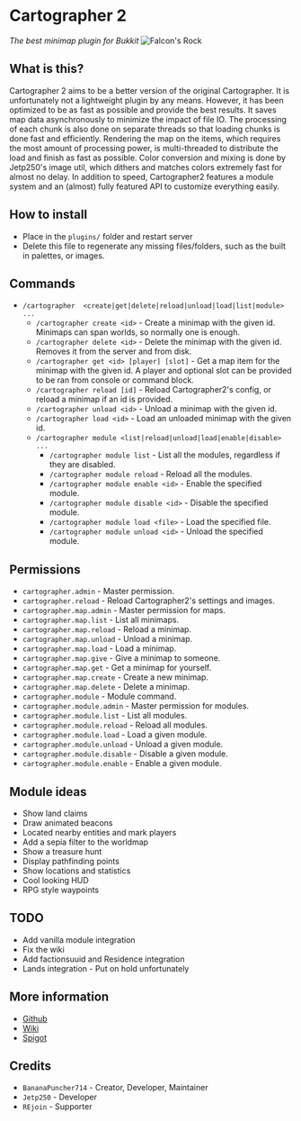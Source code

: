 # Cartographer 2
*The best minimap plugin for Bukkit*
![Falcon's Rock](https://i.imgur.com/RCkxvQ4.png)

## What is this?
Cartographer 2 aims to be a better version of the original Cartographer. It is unfortunately not a lightweight plugin by any means. However, it has been optimized to be as fast as possible and provide the best results. It saves map data asynchronously to minimize the impact of file IO. The processing of each chunk is also done on separate threads so that loading chunks is done fast and efficiently. Rendering the map on the items, which requires the most amount of processing power, is multi-threaded to distribute the load and finish as fast as possible. Color conversion and mixing is done by Jetp250's image util, which dithers and matches colors extremely fast for almost no delay. In addition to speed, Cartographer2 features a module system and an (almost) fully featured API to customize everything easily.

## How to install
- Place in the `plugins/` folder and restart server
- Delete this file to regenerate any missing files/folders, such as the built in palettes, or images.

## Commands
- `/cartographer  <create|get|delete|reload|unload|load|list|module> ...`
  - `/cartographer create <id>` - Create a minimap with the given id. Minimaps can span worlds, so normally one is enough.
  - `/cartographer delete <id>` - Delete the minimap with the given id. Removes it from the server and from disk.
  - `/cartographer get <id> [player] [slot]` - Get a map item for the minimap with the given id. A player and optional slot can be provided to be ran from console or command block.
  - `/cartographer reload [id]` -  Reload Cartographer2's config, or reload a minimap if an id is provided.
  - `/cartographer unload <id>` - Unload a minimap with the given id.
  - `/cartographer load <id>` - Load an unloaded minimap with the given id.
  - `/cartographer module <list|reload|unload|load|enable|disable> ...`
    - `/cartographer module list` - List all the modules, regardless if they are disabled.
    - `/cartographer module reload` - Reload all the modules.
    - `/cartographer module enable <id>` - Enable the specified module.
    - `/cartographer module disable <id>` - Disable the specified module.
    - `/cartographer module load <file>` - Load the specified file.
    - `/cartographer module unload <id>` - Unload the specified module.

## Permissions
- `cartographer.admin` - Master permission.
- `cartographer.reload` - Reload Cartographer2's settings and images.
- `cartographer.map.admin` - Master permission for maps.
- `cartographer.map.list` - List all minimaps.
- `cartographer.map.reload` - Reload a minimap.
- `cartographer.map.unload` - Unload a minimap.
- `cartographer.map.load` - Load a minimap.
- `cartographer.map.give` - Give a minimap to someone.
- `cartographer.map.get` - Get a minimap for yourself.
- `cartographer.map.create` - Create a new minimap.
- `cartographer.map.delete` - Delete a minimap.
- `cartographer.module` - Module command.
- `cartographer.module.admin` - Master permission for modules.
- `cartographer.module.list` - List all modules.
- `cartographer.module.reload` - Reload all modules.
- `cartographer.module.load` - Load a given module.
- `cartographer.module.unload` - Unload a given module.
- `cartographer.module.disable` - Disable a given module.
- `cartographer.module.enable` - Enable a given module.


## Module ideas
- Show land claims
- Draw animated beacons
- Located nearby entities and mark players
- Add a sepia filter to the worldmap
- Show a treasure hunt
- Display pathfinding points
- Show locations and statistics
- Cool looking HUD
- RPG style waypoints

## TODO
- Add vanilla module integration
- Fix the wiki
- Add factionsuuid and Residence integration
- Lands integration - Put on hold unfortunately

## More information
- [Github](https://github.com/BananaPuncher714/Cartographer2)
- [Wiki](https://github.com/BananaPuncher714/Cartographer2/wiki)
- [Spigot](https://www.spigotmc.org/resources/46922/)

## Credits
- `BananaPuncher714` - Creator, Developer, Maintainer
- `Jetp250` - Developer
- `REjoin` - Supporter